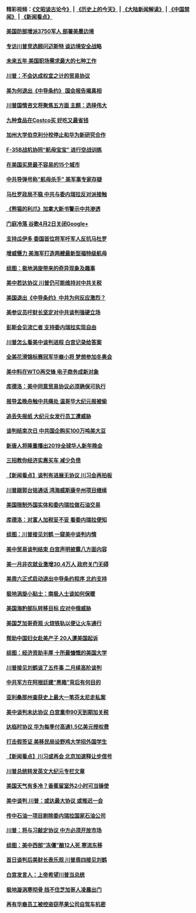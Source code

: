 #### 精彩视频：[《文昭谈古论今》](http://45.32.25.56/wenzhao) | [《历史上的今天》](http://45.32.25.56/today-in-history) | [《大陆新闻解读》](http://45.32.25.56/ntdtv-comedy) | [《中国禁闻》](http://45.32.25.56/ntdtv-news) | [《新闻看点》](http://45.32.25.56/news-insight) 

 #### [美国防部增派3750军人 部署美墨边境](../pages/nsc412/n11023230.md?t=02041231) 

#### [专访川普竞选顾问迈斯特 谈边境安全战略](../pages/nsc412/n11022555.md?t=02041231) 

#### [未来五年 美国职场需求最大的七种工作](../pages/nsc412/n11017088.md?t=02041231) 

#### [川普：不会达成权宜之计的贸易协议](../pages/nsc412/n11022486.md?t=02041231) 

#### [美为何退出《中导条约》 国会报告揭真相](../pages/nsc412/n11022256.md?t=02041231) 

#### [川普国情咨文将聚焦五方面 主题：选择伟大](../pages/nsc412/n11021501.md?t=02041231) 

#### [九种食品在Costco买 好吃又最省钱](../pages/nsc412/n11013272.md?t=02041231) 

#### [加州大学伯克利分校停止和华为新研究合作](../pages/nsc412/n11021086.md?t=02041231) 

#### [F-35B战机协同“航母宝宝” 进行空战训练](../pages/nsc412/n11020866.md?t=02041231) 

#### [在美国买房最不容易的15个城市](../pages/nsc412/n11019708.md?t=02041231) 

#### [中共导弹号称“航母杀手” 美军事专家存疑](../pages/nsc412/n11021488.md?t=02041231) 

#### [马杜罗政局不稳 中共与委内瑞拉反对派接触](../pages/nsc412/n11020719.md?t=02041231) 

#### [《熊猫的利爪》加拿大新书警示中共渗透](../pages/nsc412/n11020739.md?t=02041231) 

#### [门庭冷落 谷歌4月2日关闭Google+](../pages/nsc412/n11020806.md?t=02041231) 

#### [支持瓜伊多 委国首位将军吁军人反抗马杜罗](../pages/nsc412/n11020776.md?t=02041231) 

#### [增威慑力 美海军打造两艘最新型福特级航母](../pages/nsc412/n11020744.md?t=02041231) 

#### [组图：极地涡旋带来的奇异现象及趣事](../pages/nsc412/n11020731.md?t=02041231) 

#### [美中若达协议 川普仍可能维持对中共关税](../pages/nsc412/n11020625.md?t=02041231) 

#### [美国退出《中导条约》中共为何反应激烈？](../pages/nsc412/n11020569.md?t=02041231) 

#### [美参议员吁财长坚定对中共谈判强硬立场](../pages/nsc412/n11020440.md?t=02041231) 

#### [彭斯会见流亡者 支持委内瑞拉实现自由](../pages/nsc412/n11020031.md?t=02041231) 

#### [川普怎么看美中谈判进程 白宫记录给答案](../pages/nsc412/n11019682.md?t=02041231) 

#### [全美花滑锦标赛冠军华裔小将  梦想参加冬奥会](../pages/nsc412/n11019761.md?t=02041231) 

#### [美中料在WTO再交锋 电子商务成新对象](../pages/nsc412/n11018959.md?t=02041231) 

#### [库德洛：美中同意贸易协议必须确保可执行](../pages/nsc412/n11019036.md?t=02041231) 

#### [报导孟晚舟触中共痛处 温哥华大纪元报被偷](../pages/nsc412/n11019232.md?t=02041231) 

#### [追丢失报纸 大纪元女发行员工遭威胁](../pages/nsc412/n11019384.md?t=02041231) 

#### [谈判结束次日 中共国企购买100万吨美大豆](../pages/nsc412/n11019167.md?t=02041231) 

#### [新唐人将隆重播出2019全球华人新年晚会](../pages/nsc412/n11016043.md?t=02041231) 

#### [三招教你经济实惠买车 减少负债](../pages/nsc412/n11018732.md?t=02041231) 

#### [【新闻看点】谈判有进展无协议 川习会再拍板](../pages/nsc412/n11018718.md?t=02041231) 

#### [川普跟郭台铭通话 鸿海威斯康辛州项目继续](../pages/nsc412/n11018841.md?t=02041231) 

#### [美国限制外国实体和委内瑞拉做石油交易](../pages/nsc412/n11018353.md?t=02041231) 

#### [库德洛：对富人加税妥不妥 看委内瑞拉便知](../pages/nsc412/n11018735.md?t=02041231) 

#### [组图：川普接见刘鹤 一窥美中谈判内情](../pages/nsc412/n11018301.md?t=02041231) 

#### [美中贸易谈判结束 白宫声明披露八方面内容](../pages/nsc412/n11018681.md?t=02041231) 

#### [美一月非农就业激增30.4万人 政府关门无碍](../pages/nsc412/n11018450.md?t=02041231) 

#### [美周六正式启动退出中导条约程序 北约支持](../pages/nsc412/n11018405.md?t=02041231) 

#### [极地涡旋小贴士：南极人士谈如何保暖](../pages/nsc412/n11017984.md?t=02041231) 

#### [美国海豹部队转移目标 应对中俄威胁](../pages/nsc412/n11017801.md?t=02041231) 

#### [美国芝加哥奇观 火烧铁轨以便让火车通行](../pages/nsc412/n11017196.md?t=02041231) 

#### [帮助中国妇女赴美产子 20人遭美国起诉](../pages/nsc412/n11017068.md?t=02041231) 

#### [组图：经济资助丰厚 十所最慷慨的美国大学](../pages/nsc412/n11016519.md?t=02041231) 

#### [川普接见刘鹤谈了五件事 二月续高阶谈判](../pages/nsc412/n11016767.md?t=02041231) 

#### [中共军方在阿根廷建“黑箱”背后有何目的](../pages/nsc412/n11016689.md?t=02041231) 

#### [亚利桑那州查获史上最大一笔芬太尼走私案](../pages/nsc412/n11016442.md?t=02041231) 

#### [美中谈判未达协议 白宫重申90天到期加关税](../pages/nsc412/n11016604.md?t=02041231) 

#### [达临时协议 华为每季付高通1.5亿美元授权费](../pages/nsc412/n11016503.md?t=02041231) 

#### [打击假签证 美移民局设野鸡大学招外国学生](../pages/nsc412/n11016378.md?t=02041231) 

#### [【新闻看点】川习或再会 北京加速释让步信号](../pages/nsc412/n11016108.md?t=02041231) 

#### [川普总统转发英文大纪元专栏文章](../pages/nsc412/n11016258.md?t=02041231) 

#### [美国天气有多冷？香蕉留室外2小时可当锤使](../pages/nsc412/n11016264.md?t=02041231) 

#### [美中谈判 川普：或达最大协议 或推迟一会](../pages/nsc412/n11016270.md?t=02041231) 

#### [传中石油一项目剔除委内瑞拉国家石油公司](../pages/nsc412/n11015982.md?t=02041231) 

#### [川普：将与习敲定协议 中方必须开放市场](../pages/nsc412/n11015814.md?t=02041231) 

#### [组图：美中西部“冻僵”酿12人死 寒流东移](../pages/nsc412/n11015675.md?t=02041231) 

#### [首日谈判后美财长表乐观 川普周四接见刘鹤](../pages/nsc412/n11015436.md?t=02041231) 

#### [白宫发言人：上帝希望川普当总统](../pages/nsc412/n11015016.md?t=02041231) 

#### [极地漩涡寒彻骨 挡不住芝加哥人凌晨出门](../pages/nsc412/n11014521.md?t=02041231) 

#### [再有华裔员工被控盗窃苹果公司自驾车机密](../pages/nsc412/n11014629.md?t=02041231) 

